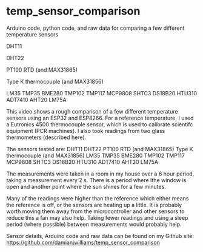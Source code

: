 # temp_sensor_comparison
Arduino code, python code, and raw data for comparing a few different temperature sensors  


DHT11

DHT22

PT100 RTD (and MAX31865)

Type K thermocouple (and MAX31856)

LM35
TMP35
BME280
TMP102
TMP117
MCP9808
SHTC3
DS18B20
HTU310
ADT7410
AHT20
LM75A

This video shows a rough comparison of a few different temperature sensors using an ESP32 and ESP8266. For a reference temperature, I used a Eutronics 4500 thermocouple sensor, which is used to calibrate scientifc equipment (PCR machines). I also took readings from two glass thermometers (described here).

The sensors tested are:
DHT11
DHT22
PT100 RTD (and MAX31865)
Type K thermocouple (and MAX31856)
LM35
TMP35
BME280
TMP102
TMP117
MCP9808
SHTC3
DS18B20
HTU310
ADT7410
AHT20
LM75A

The measurements were taken in a room in my house over a 6 hour period, taking a measurement every 2 s. There is a period where Ithe window is open  and another point where the sun shines for a few minutes. 

Many of the readings were higher than the reference which either means the reference is off, or the sensors are heating up a little. It is probably worth moving them away from the microcontroller and other sensors to reduce this a fan may also help. Taking fewer readings and using a sleep period (where possible) between measurements would probably help. 

Sensor details, Arduino code and raw data can be found on my Github site:
https://github.com/damianjwilliams/temp_sensor_comparison
